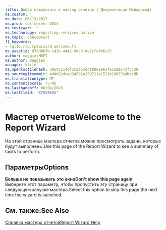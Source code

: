 ```yaml
---
title: Добро пожаловать в мастер отчетов | Документация Майкрософт
ms.custom: ''
ms.date: 06/13/2017
ms.prod: sql-server-2014
ms.reviewer: ''
ms.technology: reporting-services-native
ms.topic: conceptual
f1_keywords:
- sql12.rtp.rptwizard.welcome.f1
ms.assetid: d78d0bfb-143e-4442-99c3-8e7cfef06c25
author: maggiesMSFT
ms.author: maggies
manager: kfile
ms.openlocfilehash: 58643214df2caa53ddf88810e1fe519a243fc739
ms.sourcegitcommit: ad4d92dce894592a259721a1571b1d8736abacdb
ms.translationtype: MT
ms.contentlocale: ru-RU
ms.lasthandoff: 08/04/2020
ms.locfileid: "87658645"
---
```

# <a name="welcome-to-the-report-wizard"></a><span data-ttu-id="5a29b-102">Мастер отчетов</span><span class="sxs-lookup"><span data-stu-id="5a29b-102">Welcome to the Report Wizard</span></span>
  <span data-ttu-id="5a29b-103">На этой странице мастера отчетов можно просмотреть задачи, которые будут выполнены.</span><span class="sxs-lookup"><span data-stu-id="5a29b-103">Use this page of the Report Wizard to see a summary of tasks to perform.</span></span>  
  
## <a name="options"></a><span data-ttu-id="5a29b-104">Параметры</span><span class="sxs-lookup"><span data-stu-id="5a29b-104">Options</span></span>  
 <span data-ttu-id="5a29b-105">**Больше не показывать это окно**</span><span class="sxs-lookup"><span data-stu-id="5a29b-105">**Don't show this page again**</span></span>  
 <span data-ttu-id="5a29b-106">Выберите этот параметр, чтобы пропустить эту страницу при следующем запуске мастера.</span><span class="sxs-lookup"><span data-stu-id="5a29b-106">Select this option to skip this page the next time the wizard is launched.</span></span>  
  
## <a name="see-also"></a><span data-ttu-id="5a29b-107">См. также:</span><span class="sxs-lookup"><span data-stu-id="5a29b-107">See Also</span></span>  
 [<span data-ttu-id="5a29b-108">Справка мастера отчетов</span><span class="sxs-lookup"><span data-stu-id="5a29b-108">Report Wizard Help</span></span>](../../2014/reporting-services/report-wizard-help.md)  
  
  
